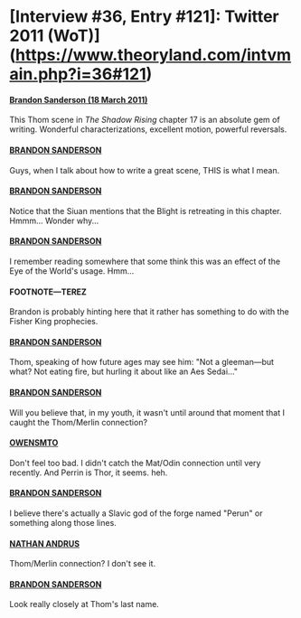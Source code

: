 # [Interview #36, Entry #121]: Twitter 2011 (WoT)](https://www.theoryland.com/intvmain.php?i=36#121)

#### [Brandon Sanderson (18 March 2011)](http://twitter.com/BrandSanderson/status/48805608153026561)

This Thom scene in
*The Shadow Rising*
chapter 17 is an absolute gem of writing. Wonderful characterizations, excellent motion, powerful reversals.

#### [BRANDON SANDERSON](http://twitter.com/BrandSanderson/status/48806780498747392)

Guys, when I talk about how to write a great scene, THIS is what I mean.

#### [BRANDON SANDERSON](http://twitter.com/BrandSanderson/status/48811843371802624)

Notice that the Siuan mentions that the Blight is retreating in this chapter. Hmmm... Wonder why...

#### [BRANDON SANDERSON](http://twitter.com/BrandSanderson/status/48818263269969920)

I remember reading somewhere that some think this was an effect of the Eye of the World's usage. Hmm...

#### FOOTNOTE—TEREZ

Brandon is probably hinting here that it rather has something to do with the Fisher King prophecies.

#### [BRANDON SANDERSON](http://twitter.com/BrandSanderson/status/48827134831099904)

Thom, speaking of how future ages may see him: "Not a gleeman—but what? Not eating fire, but hurling it about like an Aes Sedai..."

#### [BRANDON SANDERSON](http://twitter.com/BrandSanderson/status/48827401869864960)

Will you believe that, in my youth, it wasn't until around that moment that I caught the Thom/Merlin connection?

#### [OWENSMTO](http://twitter.com/OwensMTO/status/48850330116571136)

Don't feel too bad. I didn't catch the Mat/Odin connection until very recently. And Perrin is Thor, it seems. heh.

#### [BRANDON SANDERSON](http://twitter.com/BrandSanderson/status/49600069393072129)

I believe there's actually a Slavic god of the forge named "Perun" or something along those lines.

#### [NATHAN ANDRUS](http://twitter.com/monkeysummer/status/48977005588389888)

Thom/Merlin connection? I don't see it.

#### [BRANDON SANDERSON](http://twitter.com/BrandSanderson/status/49602448129662976)

Look really closely at Thom's last name.


